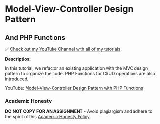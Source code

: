 # Model-View-Controller Design Pattern

## And PHP Functions

✅ [Check out my YouTube Channel with all of my tutorials](https://www.youtube.com/DaveGrayTeachesCode).

**Description:**

In this tutorial, we refactor an existing application with the MVC design pattern to organize the code. PHP Functions for CRUD operations are also introduced.

YouTube: [Model-View-Controller Design Pattern with PHP Functions](https://youtu.be/b6c3B-Cgi38)

### Academic Honesty

**DO NOT COPY FOR AN ASSIGNMENT** - Avoid plagiargism and adhere to the spirit of this [Academic Honesty Policy](https://www.freecodecamp.org/news/academic-honesty-policy/).
